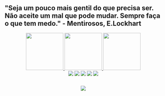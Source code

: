 ## "Seja um pouco mais gentil do que precisa ser. Não aceite um mal que pode mudar. Sempre faça o que tem medo." - Mentirosos, E.Lockhart
  <div align="center">
    <a href="https://github.com/Gabriel0018">
    <img height="120em" src="http://www.pokemongobrasil.com/wp-content/uploads/2016/08/master_ball__01__by_adfpf1-d7ea28n.png">
    <img height="120em" src="https://static.vecteezy.com/ti/vetor-gratis/p3/4235208-personagem-fofo-professor-de-desenho-animado-vetor.jpg">
    <img height="120em" src="https://encrypted-tbn0.gstatic.com/images?q=tbn:ANd9GcQckwXd_HmnS8LS6Vt0Jjy1TjAe2hIsbsnf_A&usqp=CAU">


    
  <div> 
  <a href="https://www.linkedin.com/in/gabriel-madureira-5209a01b7/" target="_blank"><img src="https://img.shields.io/badge/LinkedIn-0077B5?style=for-the-badge&logo=linkedin&logoColor=white" target="_blank"></a>
  <a href="https://www.facebook.com/profile.php?id=100011463878716" target="_blank"><img src="https://img.shields.io/badge/Facebook-1877F2?style=for-the-badge&logo=facebook&logoColor=white" target="_blank"></a>
  <a href="mailto:gabrielmadureira9@gmail.com" target="_blank"><img src="https://img.shields.io/badge/Gmail-D14836?style=for-the-badge&logo=gmail&logoColor=white" target="_blank"></a>
  <a href="https://www.instagram.com/gabrielmadureira9/" target="_blank"><img src="https://img.shields.io/badge/Instagram-E4405F?style=for-the-badge&logo=instagram&logoColor=white" target="_blank"></a>
  <a href="https://discord.gg/PkSAGF2X" target ="_blank"><img src="https://img.shields.io/badge/Discord-7289DA?style=for-the-badge&logo=discord&logoColor=white" target ="_blank"></a>
    
##
  <div align="center">
    <a href="https://github.com/Gabriel0018/Sistemas-de-Informacao-UFRRJ" target="_blank"><img src="https://media-exp1.licdn.com/dms/image/C4E16AQFeDhzYAt0bDQ/profile-displaybackgroundimage-shrink_200_800/0/1631402629457?e=1654128000&v=beta&t=p-krgqbuSDn_sTQNGIvKugBsS-OOrJ99OErOa-risgI" target="_blank"></a>
